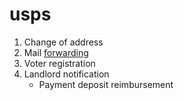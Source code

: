 # usps

1. Change of address
2. Mail [forwarding](https://www.usps.com/manage/forward.htm)
3. Voter registration
4. Landlord notification
   - Payment deposit reimbursement
